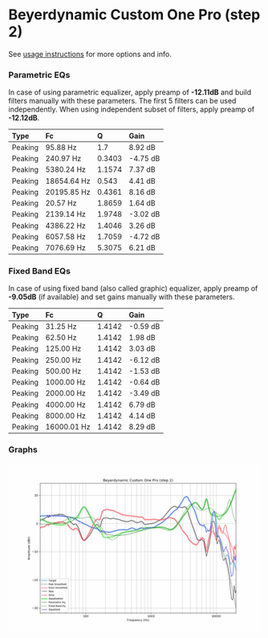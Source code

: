 # Beyerdynamic Custom One Pro (step 2)
See [usage instructions](https://github.com/jaakkopasanen/AutoEq#usage) for more options and info.

### Parametric EQs
In case of using parametric equalizer, apply preamp of **-12.11dB** and build filters manually
with these parameters. The first 5 filters can be used independently.
When using independent subset of filters, apply preamp of **-12.12dB**.

| Type    | Fc          |      Q | Gain     |
|:--------|:------------|:-------|:---------|
| Peaking | 95.88 Hz    | 1.7    | 8.92 dB  |
| Peaking | 240.97 Hz   | 0.3403 | -4.75 dB |
| Peaking | 5380.24 Hz  | 1.1574 | 7.37 dB  |
| Peaking | 18654.64 Hz | 0.543  | 4.41 dB  |
| Peaking | 20195.85 Hz | 0.4361 | 8.16 dB  |
| Peaking | 20.57 Hz    | 1.8659 | 1.64 dB  |
| Peaking | 2139.14 Hz  | 1.9748 | -3.02 dB |
| Peaking | 4386.22 Hz  | 1.4046 | 3.26 dB  |
| Peaking | 6057.58 Hz  | 1.7059 | -4.72 dB |
| Peaking | 7076.69 Hz  | 5.3075 | 6.21 dB  |

### Fixed Band EQs
In case of using fixed band (also called graphic) equalizer, apply preamp of **-9.05dB**
(if available) and set gains manually with these parameters.

| Type    | Fc          |      Q | Gain     |
|:--------|:------------|:-------|:---------|
| Peaking | 31.25 Hz    | 1.4142 | -0.59 dB |
| Peaking | 62.50 Hz    | 1.4142 | 1.98 dB  |
| Peaking | 125.00 Hz   | 1.4142 | 3.03 dB  |
| Peaking | 250.00 Hz   | 1.4142 | -6.12 dB |
| Peaking | 500.00 Hz   | 1.4142 | -1.53 dB |
| Peaking | 1000.00 Hz  | 1.4142 | -0.64 dB |
| Peaking | 2000.00 Hz  | 1.4142 | -3.49 dB |
| Peaking | 4000.00 Hz  | 1.4142 | 6.79 dB  |
| Peaking | 8000.00 Hz  | 1.4142 | 4.14 dB  |
| Peaking | 16000.01 Hz | 1.4142 | 8.29 dB  |

### Graphs
![](./Beyerdynamic%20Custom%20One%20Pro%20(step%202).png)
